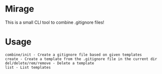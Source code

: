 # Mirage
This is a small CLI tool to combine .gitignore files!

# Usage

```
combine/init - Create a gitignore file based on given templates
create - Create a template from the .gitignore file in the current dir
del/delete/rem/remove - Delete a template
list - List templates
```